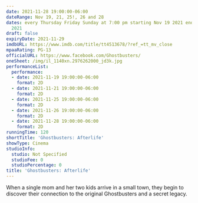 ```yaml
---
date: 2021-11-28 19:00:00-06:00
dateRange: Nov 19, 21, 25!, 26 and 28
dates: every Thursday Friday Sunday at 7:00 pm starting Nov 19 2021 ending Nov 28
  2021
draft: false
expiryDate: 2021-11-29
imdbURL: https://www.imdb.com/title/tt4513678/?ref_=tt_mv_close
mpaaRating: PG-13
officialURL: https://www.facebook.com/Ghostbusters/
oneSheet: /img/il_1140xn.2976262000_jd3k.jpg
performanceList:
  performance:
  - date: 2021-11-19 19:00:00-06:00
    format: 2D
  - date: 2021-11-21 19:00:00-06:00
    format: 2D
  - date: 2021-11-25 19:00:00-06:00
    format: 2D
  - date: 2021-11-26 19:00:00-06:00
    format: 2D
  - date: 2021-11-28 19:00:00-06:00
    format: 2D
runningTime: 120
shortTitle: 'Ghostbusters: Afterlife'
showType: Cinema
studioInfo:
  studio: Not Specified
  studioFee: 0
  studioPercentage: 0
title: 'Ghostbusters: Afterlife'
---
```


When a single mom and her two kids arrive in a small town, they begin to discover their connection to the original Ghostbusters and a secret legacy.